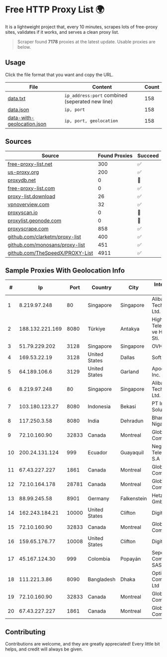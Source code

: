 
# Free HTTP Proxy List 🌍

It is a lightweight project that, every 10 minutes, scrapes lots of free-proxy sites, validates if it works, and serves a clean proxy list.


> Scraper found **7178** proxies at the latest update. Usable proxies are below.

## Usage

Click the file format that you want and copy the URL.


|File|Content|Count|
|----|-------|-----|
|[data.txt](https://raw.githubusercontent.com/themiralay/Proxy-List-World/master/data.txt)|`ip_address:port` combined (seperated new line)|158|
|[data.json](https://raw.githubusercontent.com/themiralay/Proxy-List-World/master/data.json)|`ip, port`|158|
|[data-with-geolocation.json](https://raw.githubusercontent.com/themiralay/Proxy-List-World/master/data-with-geolocation.json)|`ip, port, geolocation`|158|

## Sources

|Source|Found Proxies|Succeed|
|------|-------------|-------|
|[free-proxy-list.net](https://free-proxy-list.net)|300|✅|
|[us-proxy.org](https://www.us-proxy.org)|200|✅|
|[proxydb.net](http://proxydb.net)|0|🚫|
|[free-proxy-list.com](https://free-proxy-list.com/?page=&port=&type%5B%5D=http&type%5B%5D=https&up_time=0&search=Search)|0|✅|
|[proxy-list.download](https://www.proxy-list.download/HTTP)|26|✅|
|[vpnoverview.com](https://vpnoverview.com/privacy/anonymous-browsing/free-proxy-servers)|32|✅|
|[proxyscan.io](https://www.proxyscan.io)|0|🚫|
|[proxylist.geonode.com](https://proxylist.geonode.com/api/proxy-list?limit=300&page=1&sort_by=lastChecked&sort_type=desc&protocols=http,https)|0|🚫|
|[proxyscrape.com](https://api.proxyscrape.com/v2/?request=displayproxies&protocol=http&timeout=10000&country=all&ssl=all&anonymity=all)|858|✅|
|[github.com/clarketm/proxy-list](https://raw.githubusercontent.com/clarketm/proxy-list/master/proxy-list-raw.txt)|400|✅|
|[github.com/monosans/proxy-list](https://raw.githubusercontent.com/monosans/proxy-list/main/proxies/http.txt)|451|✅|
|[github.com/TheSpeedX/PROXY-List](https://raw.githubusercontent.com/TheSpeedX/PROXY-List/master/http.txt)|4911|✅|


## Sample Proxies With Geolocation Info

|#|Ip|Port|Country|City|Internet Service Provider|
|-|--|----|-------|----|-------------------------|
|1|8.219.97.248|80|Singapore|Singapore|Alibaba (US) Technology Co., Ltd.|
|2|188.132.221.169|8080|Türkiye|Antakya|High Speed Telekomunikasyon ve Hab. Hiz. Ltd. Sti.|
|3|51.79.229.202|3128|Singapore|Singapore|OVH Hosting|
|4|169.53.22.19|3128|United States|Dallas|SoftLayer|
|5|64.189.106.6|3129|United States|Garland|Apogee Telecom Inc.|
|6|8.219.97.248|80|Singapore|Singapore|Alibaba (US) Technology Co., Ltd.|
|7|103.180.123.27|8080|Indonesia|Bekasi|PT Indo Telemedia Solusi|
|8|117.250.3.58|8080|India|Dehradun|Bharat Sanchar Nigam Ltd|
|9|72.10.160.90|32833|Canada|Montreal|GloboTech Communications|
|10|200.24.131.124|999|Ecuador|Guayaquil|Negocios Y Telefonia Nedetel S.A|
|11|67.43.227.227|1861|Canada|Montreal|GloboTech Communications|
|12|72.10.164.178|28781|Canada|Montreal|GloboTech Communications|
|13|88.99.245.58|8901|Germany|Falkenstein|Hetzner Online GmbH|
|14|162.243.184.21|10000|United States|Clifton|DigitalOcean, LLC|
|15|72.10.160.90|32833|Canada|Montreal|GloboTech Communications|
|16|159.65.176.77|10008|United States|Clifton|DigitalOcean, LLC|
|17|45.167.124.30|999|Colombia|Popayán|Sepcom Comunicaciones SAS|
|18|111.221.3.86|8090|Bangladesh|Dhaka|OptiMax Communication Ltd|
|19|72.10.160.90|32833|Canada|Montreal|GloboTech Communications|
|20|67.43.227.227|1861|Canada|Montreal|GloboTech Communications|



## Contributing

Contributions are welcome, and they are greatly appreciated! Every
little bit helps, and credit will always be given.

